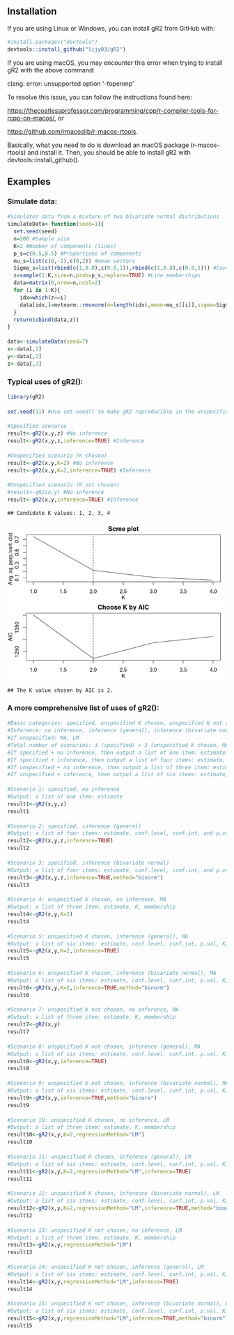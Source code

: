 
## Installation

If you are using Linux or Windows, you can install gR2 from GitHub with:

``` r
#install.packages("devtools")
devtools::install_github("lijy03/gR2")
```

If you are using macOS, you may encounter this error when trying to
install gR2 with the above command:

clang: error: unsupported option ‘-fopenmp’

To resolve this issue, you can follow the instructions found
here:

<https://thecoatlessprofessor.com/programming/cpp/r-compiler-tools-for-rcpp-on-macos/>,
or

<https://github.com/rmacoslib/r-macos-rtools>.

Basically, what you need to do is download an macOS package
(r-macos-rtools) and install it. Then, you should be able to install gR2
with devtools::install\_github().

## Examples

### Simulate data:

``` r
#Simulates data from a mixture of two bivariate normal distributions
simulateData<-function(seed=1){
  set.seed(seed)
  n=200 #Sample size
  K=2 #Number of components (lines)
  p_s=c(0.5,0.5) #Proportions of components
  mu_s=list(c(0,-2),c(0,2)) #mean vectors
  Sigma_s=list(rbind(c(1,0.8),c(0.8,1)),rbind(c(1,0.8),c(0.8,1))) #Covariance matrices
  z=sample(1:K,size=n,prob=p_s,replace=TRUE) #Line memberships
  data=matrix(0,nrow=n,ncol=2)
  for (i in 1:K){
    idx=which(z==i)
    data[idx,]=mvtnorm::rmvnorm(n=length(idx),mean=mu_s[[i]],sigma=Sigma_s[[i]])
  }
  return(cbind(data,z))
}

data<-simulateData(seed=7)
x<-data[,1]
y<-data[,2]
z<-data[,3]
```

### Typical uses of gR2():

``` r
library(gR2)

set.seed(11) #Use set.seed() to make gR2 reproducible in the unspecified scenario

#Specified scenario
result<-gR2(x,y,z) #No inference
result<-gR2(x,y,z,inference=TRUE) #Inference

#Unspecified scenario (K chosen)
result<-gR2(x,y,K=2) #No inference
result<-gR2(x,y,K=2,inference=TRUE) #Inference

#Unspecified scenario (K not chosen)
#result<-gR2(x,y) #No inference
result<-gR2(x,y,inference=TRUE) #Inference
```

    ## Candidate K values: 1, 2, 3, 4

![](README_files/figure-gfm/unnamed-chunk-3-1.png)<!-- -->

    ## The K value chosen by AIC is 2.

### A more comprehensive list of uses of gR2():

``` r
#Basic categories: specified, unspecified K chosen, unspecified K not chosen
#Inference: no inference, inference (general), inference (bivariate normal)
#If unspecified: MA, LM
#Total number of scenarios: 3 (specified) + 3 (unspecified K chosen, MA) + 3 (unspecified K not chosen, MA) + 6 (LM) = 15
#If specified + no inference, then output a list of one item: estimate.
#If specified + inference, then output a list of four items: estimate, conf.level, conf.int, and p.val.
#If unspecified + no inference, then output a list of three item: estimate, K, membership.
#If unspecified + inference, then output a list of six items: estimate, conf.level, conf.int, p.val, K, membership.

#Scenario 1: specified, no inference
#Output: a list of one item: estimate
result1<-gR2(x,y,z)
result1

#Scenario 2: specified, inference (general)
#Output: a list of four items: estimate, conf.level, conf.int, and p.val
result2<-gR2(x,y,z,inference=TRUE)
result2

#Scenario 3: specified, inference (bivariate normal)
#Output: a list of four items: estimate, conf.level, conf.int, and p.val
result3<-gR2(x,y,z,inference=TRUE,method="binorm")
result3

#Scenario 4: unspecified K chosen, no inference, MA
#Output: a list of three item: estimate, K, membership
result4<-gR2(x,y,K=2)
result4

#Scenario 5: unspecified K chosen, inference (general), MA
#Output: a list of six items: estimate, conf.level, conf.int, p.val, K, membership
result5<-gR2(x,y,K=2,inference=TRUE)
result5

#Scenario 6: unspecified K chosen, inference (bivariate normal), MA
#Output: a list of six items: estimate, conf.level, conf.int, p.val, K, membership
result6<-gR2(x,y,K=2,inference=TRUE,method="binorm")
result6

#Scenario 7: unspecified K not chosen, no inference, MA
#Output: a list of three item: estimate, K, membership
result7<-gR2(x,y)
result7

#Scenario 8: unspecified K not chosen, inference (general), MA
#Output: a list of six items: estimate, conf.level, conf.int, p.val, K, membership
result8<-gR2(x,y,inference=TRUE)
result8

#Scenario 9: unspecified K not chosen, inference (bivariate normal), MA
#Output: a list of six items: estimate, conf.level, conf.int, p.val, K, membership
result9<-gR2(x,y,inference=TRUE,method="binorm")
result9

#Scenario 10: unspecified K chosen, no inference, LM
#Output: a list of three item: estimate, K, membership
result10<-gR2(x,y,K=2,regressionMethod="LM")
result10

#Scenario 11: unspecified K chosen, inference (general), LM
#Output: a list of six items: estimate, conf.level, conf.int, p.val, K, membership
result11<-gR2(x,y,K=2,regressionMethod="LM",inference=TRUE)
result11

#Scenario 12: unspecified K chosen, inference (bivariate normal), LM
#Output: a list of six items: estimate, conf.level, conf.int, p.val, K, membership
result12<-gR2(x,y,K=2,regressionMethod="LM",inference=TRUE,method="binorm")
result12

#Scenario 13: unspecified K not chosen, no inference, LM
#Output: a list of three item: estimate, K, membership
result13<-gR2(x,y,regressionMethod="LM")
result13

#Scenario 14: unspecified K not chosen, inference (general), LM
#Output: a list of six items: estimate, conf.level, conf.int, p.val, K, membership
result14<-gR2(x,y,regressionMethod="LM",inference=TRUE)
result14

#Scenario 15: unspecified K not chosen, inference (bivariate normal), LM
#Output: a list of six items: estimate, conf.level, conf.int, p.val, K, membership
result15<-gR2(x,y,regressionMethod="LM",inference=TRUE,method="binorm")
result15
```
